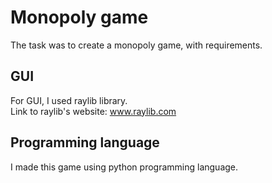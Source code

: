 # Monopoly game
The task was to create a monopoly game, with requirements.

## GUI
For GUI, I used raylib library.  
Link to raylib's website: www.raylib.com

## Programming language
I made this game using python programming language.
